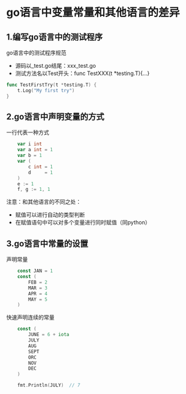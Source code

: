 # go语言中变量常量和其他语言的差异

## 1.编写go语言中的测试程序

go语言中的测试程序规范

- 源码以_test.go结尾：xxx_test.go
- 测试方法名以Test开头：func TestXXX(t *testing.T){...}

```go
func TestFirstTry(t *testing.T) {
	t.Log("My first try")
}
```

## 2.go语言中声明变量的方式

一行代表一种方式

```go
	var i int
	var a int = 1 
	var b = 1
	var (
		c int = 1
		d     = 1
	)
	e := 1
	f, g := 1, 1
```

注意：和其他语言的不同之处：

- 赋值可以进行自动的类型判断
- 在赋值语句中可以对多个变量进行同时赋值（同python）

## 3.go语言中常量的设置

声明常量

```go
	const JAN = 1
	const (
		FEB = 2
		MAR = 3
		APR = 4
		MAY = 5
	)
```

快速声明连续的常量

```go
	const (
		JUNE = 6 + iota
		JULY
		AUG
		SEPT
		ORC
		NOV
		DEC
	)

	fmt.Println(JULY)  // 7
```
